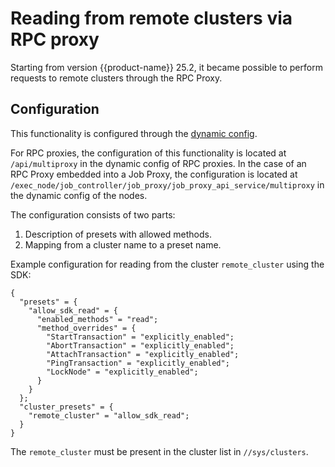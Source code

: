 # Reading from remote clusters via RPC proxy
Starting from version {{product-name}} 25.2, it became possible to perform requests to remote clusters through the RPC Proxy.

## Configuration
This functionality is configured through the [dynamic config](../../admin-guide/cluster-operations.md#ytdyncfgen).

For RPC proxies, the configuration of this functionality is located at `/api/multiproxy` in the dynamic config of RPC proxies. In the case of an RPC Proxy embedded into a Job Proxy, the configuration is located at `/exec_node/job_controller/job_proxy/job_proxy_api_service/multiproxy` in the dynamic config of the nodes.

The configuration consists of two parts:
1. Description of presets with allowed methods.
2. Mapping from a cluster name to a preset name.

Example configuration for reading from the cluster `remote_cluster` using the SDK:
```
{
  "presets" = {
    "allow_sdk_read" = {
      "enabled_methods" = "read";
      "method_overrides" = {
        "StartTransaction" = "explicitly_enabled";
        "AbortTransaction" = "explicitly_enabled";
        "AttachTransaction" = "explicitly_enabled";
        "PingTransaction" = "explicitly_enabled";
        "LockNode" = "explicitly_enabled";
      }
    }
  };
  "cluster_presets" = {
    "remote_cluster" = "allow_sdk_read";
  }
}
```

The `remote_cluster` must be present in the cluster list in `//sys/clusters`.
